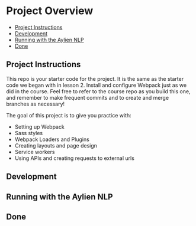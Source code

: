 # Project Overview

- [Project Instructions](#project)
- [Development](#development)
- [Running with the Aylien NLP](#running)
- [Done](#done)

## Project Instructions

This repo is your starter code for the project. It is the same as the starter
code we began with in lesson 2. Install and configure Webpack just as we did in
the course. Feel free to refer to the course repo as you build this one, and
remember to make frequent commits and to create and merge branches as necessary!

The goal of this project is to give you practice with:

- Setting up Webpack
- Sass styles
- Webpack Loaders and Plugins
- Creating layouts and page design
- Service workers
- Using APIs and creating requests to external urls

## Development

## Running with the Aylien NLP

## Done
